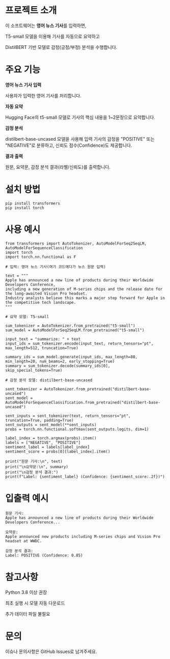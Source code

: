 # 프로젝트 소개
이 소프트웨어는 **영어 뉴스 기사**를 입력하면,

T5-small 모델을 이용해 기사를 자동으로 요약하고

DistilBERT 기반 모델로 감정(긍정/부정) 분석을 수행합니다.

# 주요 기능
**영어 뉴스 기사 입력**

사용자가 입력한 영어 기사를 처리합니다.

**자동 요약**

Hugging Face의 t5-small 모델로 기사의 핵심 내용을 1~2문장으로 요약합니다.

**감정 분석**

distilbert-base-uncased 모델을 사용해 입력 기사의 감정을 "POSITIVE" 또는 "NEGATIVE"로 분류하고, 신뢰도 점수(Confidence)도 제공합니다.

**결과 출력**

원문, 요약문, 감정 분석 결과(라벨/신뢰도)를 출력합니다.

# 설치 방법
```
pip install transformers
pip install torch
```

# 사용 예시
```
from transformers import AutoTokenizer, AutoModelForSeq2SeqLM, AutoModelForSequenceClassification
import torch
import torch.nn.functional as F

# 입력: 영어 뉴스 기사(여기 코드에다가 뉴스 원문 입력)

text = """
Apple has announced a new line of products during their Worldwide Developers Conference,
including a new generation of M-series chips and the release date for the long-awaited Vision Pro headset.
Industry analysts believe this marks a major step forward for Apple in the competitive tech landscape.
"""

# 요약 모델: T5-small

sum_tokenizer = AutoTokenizer.from_pretrained("t5-small")
sum_model = AutoModelForSeq2SeqLM.from_pretrained("t5-small")

input_text = "summarize: " + text
input_ids = sum_tokenizer.encode(input_text, return_tensors="pt", max_length=512, truncation=True)

summary_ids = sum_model.generate(input_ids, max_length=80, min_length=20, num_beams=2, early_stopping=True)
summary = sum_tokenizer.decode(summary_ids[0], skip_special_tokens=True)

# 감정 분석 모델: distilbert-base-uncased

sent_tokenizer = AutoTokenizer.from_pretrained("distilbert-base-uncased")
sent_model = AutoModelForSequenceClassification.from_pretrained("distilbert-base-uncased")

sent_inputs = sent_tokenizer(text, return_tensors="pt", truncation=True, padding=True)
sent_outputs = sent_model(**sent_inputs)
probs = torch.nn.functional.softmax(sent_outputs.logits, dim=1)

label_index = torch.argmax(probs).item()
labels = ["NEGATIVE", "POSITIVE"]
sentiment_label = labels[label_index]
sentiment_score = probs[0][label_index].item()

print("원문 기사:\n", text)
print("\n요약문:\n", summary)
print("\n감정 분석 결과:")
print(f"Label: {sentiment_label} (Confidence: {sentiment_score:.2f})")
```

# 입출력 예시
```
원문 기사:
Apple has announced a new line of products during their Worldwide Developers Conference...

요약문:
Apple announced new products including M-series chips and Vision Pro headset at WWDC.

감정 분석 결과:
Label: POSITIVE (Confidence: 0.85)
```

# 참고사항
Python 3.8 이상 권장

최초 실행 시 모델 자동 다운로드

추가 데이터 파일 불필요

# 문의
이슈나 문의사항은 GitHub Issues로 남겨주세요.
